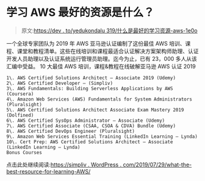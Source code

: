 # 学习 AWS 最好的资源是什么？

> 原文:[https://dev . to/yedukondalu 319/什么是最好的学习资源-aws-1e0o](https://dev.to/yedukondalu319/what-is-the-best-resource-for-learning-aws-1e0o)

一个全球专家团队为 2019 年 AWS 亚马逊认证编制了这份最佳 AWS 培训、课程、课堂和教程清单。这些在线培训和课程最适合认证解决方案架构师助理、认证开发人员助理以及认证系统运行管理员助理。迄今为止，已有 23，000 多人从该汇编中受益。
10 大最佳 AWS 培训，课程&教程在线破解亚马逊 AWS 认证 2019

```
1\. AWS Certified Solutions Architect – Associate 2019 (Udemy)
2\. AWS Certified Developer – (Simpliv)
3\. AWS Fundamentals: Building Serverless Applications by AWS (Coursera)
4\. Amazon Web Services (AWS) Fundamentals for System Administrators (Pluralsight)
5\. AWS Certified Solutions Architect Associate Exam Mastery 2019 (Dolfined)
6\. AWS Certified SysOps Administrator – Associate (Udemy)
7\. AWS Certified Associate (CSAA, CSOA & CDVA) Bundle (Udemy)
8\. AWS Certified DevOps Engineer (Pluralsight)
9\. Amazon Web Services Essential Training (LinkedIn Learning – Lynda)
10\. Cert Prep: AWS Certified Solutions Architect – Associate (LinkedIn Learning – Lynda)
Bonus Courses 
```

点击此处继续阅读:[https://simpliv . WordPress . com/2019/07/29/what-the-best-resource-for-learning-AWS/](https://simpliv.wordpress.com/2019/07/29/what-is-the-best-resource-for-learning-aws/)